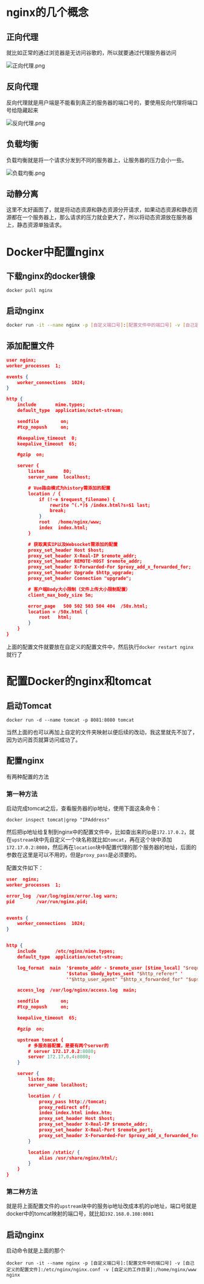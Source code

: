 # nginx的几个概念

## 正向代理

就比如正常的通过浏览器是无访问谷歌的，所以就要通过代理服务器访问

![正向代理.png](https://i.loli.net/2020/03/12/aehd1mXYwMZcfJp.png)

## 反向代理

反向代理就是用户端是不能看到真正的服务器的端口号的，要使用反向代理将端口号给隐藏起来

![反向代理.png](https://i.loli.net/2020/03/12/Tpt3mB8hu6LjHRo.png)

## 负载均衡

负载均衡就是将一个请求分发到不同的服务器上，让服务器的压力会小一些。

![负载均衡.png](https://i.loli.net/2020/03/12/o1ehEONGPZWldiS.png)

## 动静分离

这里不太好画图了，就是将动态资源和静态资源分开请求，如果动态资源和静态资源都在一个服务器上，那么请求的压力就会更大了，所以将动态资源放在服务器上，静态资源单独请求。

# Docker中配置nginx

## 下载nginx的docker镜像

```shell
docker pull nginx
```

## 启动nginx

```sh
docker run -it --name nginx -p [自定义端口号]:[配置文件中的端口号] -v [自己定义的配置文件]:/etc/nginx/nginx.conf -v [自定义的工作目录]:/home/nginx/www nginx 
```

## 添加配置文件

```json
user nginx;
worker_processes  1;

events {
    worker_connections  1024;
}

http {
    include       mime.types;
    default_type  application/octet-stream;

    sendfile        on;
    #tcp_nopush     on;

    #keepalive_timeout  0;
    keepalive_timeout  65;

    #gzip  on;

    server {
        listen       80;
        server_name  localhost;

        # Vue路由模式为history需添加的配置
        location / {
            if (!-e $request_filename) {
                rewrite ^(.*)$ /index.html?s=$1 last;
                break;
            }
            root   /home/nginx/www;
            index  index.html;
        }

        # 获取真实IP以及Websocket需添加的配置
        proxy_set_header Host $host;
        proxy_set_header X-Real-IP $remote_addr;
        proxy_set_header REMOTE-HOST $remote_addr;
        proxy_set_header X-Forwarded-For $proxy_add_x_forwarded_for;
        proxy_set_header Upgrade $http_upgrade;
        proxy_set_header Connection "upgrade";

        # 客户端Body大小限制（文件上传大小限制配置）
        client_max_body_size 5m;

        error_page   500 502 503 504 404  /50x.html;
        location = /50x.html {
            root   html;
        }
    }
}
```

上面的配置文件就要放在自定义的配置文件中，然后执行`docker restart nginx`就行了

# 配置Docker的nginx和tomcat

## 启动Tomcat

```shell
docker run -d --name tomcat -p 8081:8080 tomcat
```

当然上面的也可以再加上自定的文件夹映射以便后续的改动，我这里就先不加了，因为访问首页就算访问成功了。

## 配置nginx

有两种配置的方法

### 第一种方法

启动完成tomcat之后，查看服务器的ip地址，使用下面这条命令：

```shell
docker inspect tomcat|grep "IPAddress"
```

然后把ip地址给复制到nginx中的配置文件中，比如查出来的ip是`172.17.0.2`，就在`upstream`块中先自定义一个块名称就比如`tomcat`，再在这个块中添加`172.17.0.2:8080`，然后再在`location`块中配置代理的那个服务器的地址，后面的参数在这里是可以不用的，但是`proxy_pass`是必须要的。

配置文件如下：

```json
user  nginx;
worker_processes  1;

error_log  /var/log/nginx/error.log warn;
pid        /var/run/nginx.pid;


events {
    worker_connections  1024;
}


http {
    include       /etc/nginx/mime.types;
    default_type  application/octet-stream;

    log_format  main  '$remote_addr - $remote_user [$time_local] "$request" '
                      '$status $body_bytes_sent "$http_referer" '
                      '"$http_user_agent" "$http_x_forwarded_for" "$upstream_addr"';

    access_log  /var/log/nginx/access.log  main;

    sendfile        on;
    #tcp_nopush     on;

    keepalive_timeout  65;

    #gzip  on;

    upstream tomcat {
    	# 多服务器配置，是要有两个server的
        # server 172.17.0.2:8080;
        server 172.17.0.4:8080;
    }

    server {
        listen 80;
        server_name localhost;

        location / {
            proxy_pass http://tomcat;
            proxy_redirect off;
            index index.html index.htm;
            proxy_set_header Host $host;
            proxy_set_header X-Real-IP $remote_addr;
            proxy_set_header X-Real-Port $remote_port;
            proxy_set_header X-Forwarded-For $proxy_add_x_forwarded_for;
        }

        location /static/ {
            alias /usr/share/nginx/html/;
        }
    }
}
```



### 第二种方法

就是将上面配置文件的`upstream`块中的服务ip地址改成本机的ip地址，端口号就是docker中的tomcat映射的端口号，就比如`192.168.0.108:8081`

## 启动nginx

启动命令就是上面的那个

```shell
docker run -it --name nginx -p [自定义端口号]:[配置文件中的端口号] -v [自己定义的配置文件]:/etc/nginx/nginx.conf -v [自定义的工作目录]:/home/nginx/www nginx 
```

